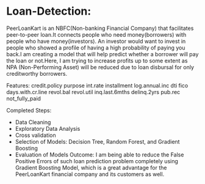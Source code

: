 # Loan-Detection:
PeerLoanKart is an NBFC(Non-banking Financial Company) that facilitates peer-to-peer loan.It connects people who need money(borrowers) with people who have money(investors). An investor would want to invest in people who showed a profile of having a high probability of paying you back.I am creating a model that will help predict whether a borrower will pay the loan or not.Here, I am trying to increase profits up to some extent as NPA (Non-Performing Asset) will be reduced due to loan disbursal for only creditworthy borrowers.

Features:
credit.policy
purpose
int.rate
installment
log.annual.inc
dti
fico
days.with.cr.line
revol.bal
revol.util
inq.last.6mths
delinq.2yrs
pub.rec
not_fully_paid

Completed Steps:
* Data Cleaning
* Exploratory Data Analysis
* Cross validation
* Selection of Models: Decision Tree, Random Forest, and Gradient Boosting
* Evaluation of Models
Outcome: I am being able to reduce the False Positive Errors of such loan prediction problem completely using Gradient Boosting Model,
         which is a great advantage for the PeerLoanKart financial company and its customers as well.

